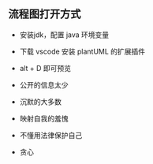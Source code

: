 ## 流程图打开方式

* 安装jdk，配置 java 环境变量
* 下载 vscode 安装 plantUML 的扩展插件
* alt + D 即可预览


* 公开的信息太少
* 沉默的大多数
* 映射自我的羞愧
* 不懂用法律保护自己
* 贪心
